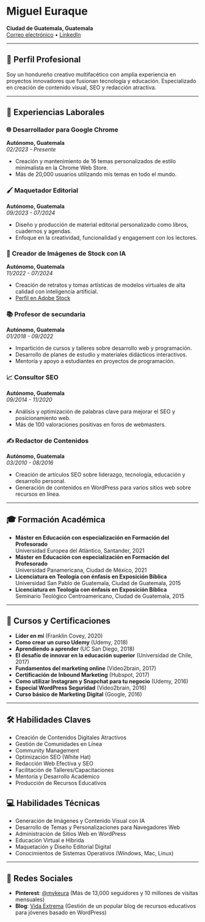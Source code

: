 # Miguel Euraque

**Ciudad de Guatemala, Guatemala**  
[Correo electrónico](mailto:miguel@vidaextrema.org) • [LinkedIn](https://linkedin.com/in/mykeura)

---

## 🌟 Perfil Profesional

Soy un hondureño creativo multifacético con amplia experiencia en proyectos innovadores que fusionan tecnología y educación. Especializado en creación de contenido visual, SEO y redacción atractiva.

---

## 💼 Experiencias Laborales

### 🌐 Desarrollador para Google Chrome

**Autónomo, Guatemala**  
_02/2023 - Presente_

- Creación y mantenimiento de 16 temas personalizados de estilo minimalista en la Chrome Web Store.
- Más de 20,000 usuarios utilizando mis temas en todo el mundo.

### 🖌️ Maquetador Editorial

**Autónomo, Guatemala**  
_09/2023 - 07/2024_

- Diseño y producción de material editorial personalizado como libros, cuadernos y agendas.
- Enfoque en la creatividad, funcionalidad y engagement con los lectores.

### 🎨 Creador de Imágenes de Stock con IA

**Autónomo, Guatemala**  
_11/2022 - 07/2024_

- Creación de retratos y tomas artísticas de modelos virtuales de alta calidad con inteligencia artificial.
- [Perfil en Adobe Stock](https://stock.adobe.com/contributor/211684417/Miguel)

### 📚 Profesor de secundaria

**Autónomo, Guatemala**  
_01/2018 - 09/2022_

- Impartición de cursos y talleres sobre desarrollo web y programación.
- Desarrollo de planes de estudio y materiales didácticos interactivos.
- Mentoría y apoyo a estudiantes en proyectos de programación.

### 📈 Consultor SEO

**Autónomo, Guatemala**  
_09/2014 - 11/2020_
- Análisis y optimización de palabras clave para mejorar el SEO y posicionamiento web.
- Más de 100 valoraciones positivas en foros de webmasters.

### ✍️ Redactor de Contenidos

**Autónomo, Guatemala**  
_03/2010 - 08/2016_

- Creación de artículos SEO sobre liderazgo, tecnología, educación y desarrollo personal.
- Generación de contenidos en WordPress para varios sitios web sobre recursos en línea.

---

## 🎓 Formación Académica

- **Máster en Educación con especialización en Formación del Profesorado**  
  Universidad Europea del Atlántico, Santander, 2021
- **Máster en Educación con especialización en Formación del Profesorado**  
  Universidad Panamericana, Ciudad de México, 2021
- **Licenciatura en Teología con énfasis en Exposición Bíblica**  
  Universidad San Pablo de Guatemala, Ciudad de Guatemala, 2015
- **Licenciatura en Teología con énfasis en Exposición Bíblica**  
  Seminario Teológico Centroamericano, Ciudad de Guatemala, 2015

---

## 📜 Cursos y Certificaciones

- **Líder en mí** (Franklin Covey, 2020)
- **Como crear un curso Udemy** (Udemy, 2018)
- **Aprendiendo a aprender** (UC San Diego, 2018)
- **El desafío de innovar en la educación superior** (Universidad de Chile, 2017)
- **Fundamentos del marketing online** (Video2brain, 2017)
- **Certificación de Inbound Marketing** (Hubspot, 2017)
- **Como utilizar Instagram y Snapchat para tu negocio** (Udemy, 2016)
- **Especial WordPress Seguridad** (Video2brain, 2016)
- **Curso básico de Marketing Digital** (Google, 2016)

---

## 🛠️ Habilidades Claves

- Creación de Contenidos Digitales Atractivos
- Gestión de Comunidades en Línea
- Community Management
- Optimización SEO (White Hat)
- Redacción Web Efectiva y SEO
- Facilitación de Talleres/Capacitaciones
- Mentoría y Desarrollo Académico
- Producción de Recursos Educativos

## 💻 Habilidades Técnicas

- Generación de Imágenes y Contenido Visual con IA
- Desarrollo de Temas y Personalizaciones para Navegadores Web
- Administración de Sitios Web en WordPress
- Educación Virtual e Híbrida
- Maquetación y Diseño Editorial Digital
- Conocimientos de Sistemas Operativos (Windows, Mac, Linux)

---

## 📱 Redes Sociales

- **Pinterest**: [@mykeura](https://www.pinterest.com/mykeura) (Más de 13,000 seguidores y 10 millones de visitas mensuales)
- **Blog**: [Vida Extrema](https://vidaextrema.com) (Gestión de un popular blog de recursos educativos para jóvenes basado en WordPress)
